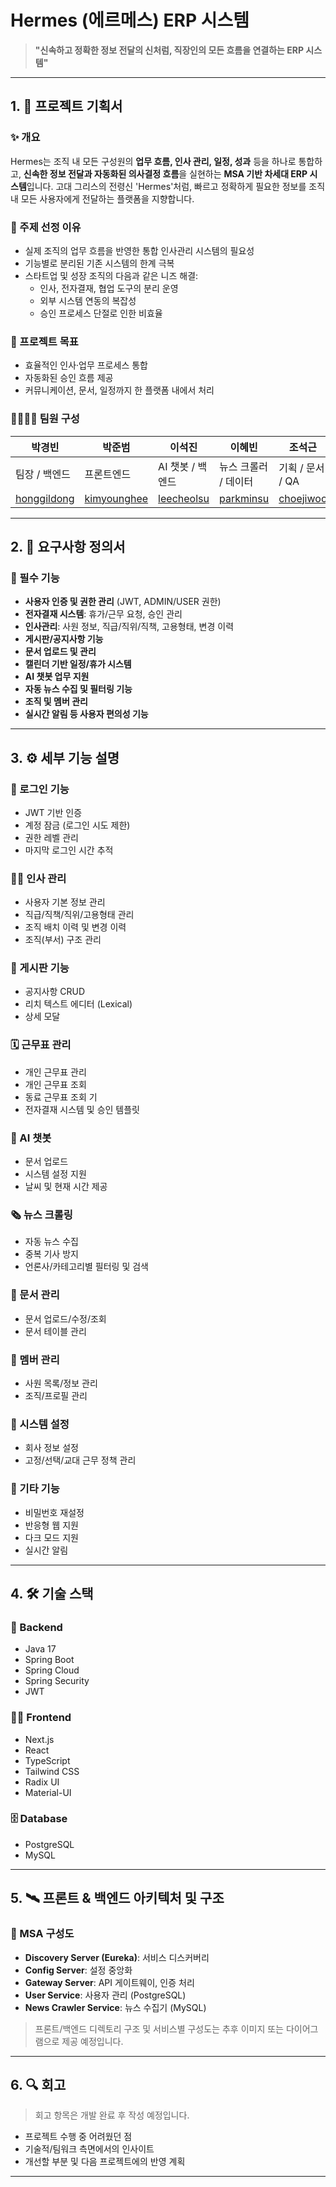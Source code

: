 # Hermes (에르메스) ERP 시스템

> **"신속하고 정확한 정보 전달의 신처럼, 직장인의 모든 흐름을 연결하는 ERP 시스템"**

---

## 1. 🛫 프로젝트 기획서

### ✨ 개요

Hermes는 조직 내 모든 구성원의 **업무 흐름, 인사 관리, 일정, 성과** 등을 하나로 통합하고, **신속한 정보 전달과 자동화된 의사결정 흐름**을 실현하는 **MSA 기반 차세대 ERP 시스템**입니다.
고대 그리스의 전령신 'Hermes'처럼, 빠르고 정확하게 필요한 정보를 조직 내 모든 사용자에게 전달하는 플랫폼을 지향합니다.

### 🎯 주제 선정 이유

- 실제 조직의 업무 흐름을 반영한 통합 인사관리 시스템의 필요성
- 기능별로 분리된 기존 시스템의 한계 극복
- 스타트업 및 성장 조직의 다음과 같은 니즈 해결:
  - 인사, 전자결재, 협업 도구의 분리 운영
  - 외부 시스템 연동의 복잡성
  - 승인 프로세스 단절로 인한 비효율

### 🎯 프로젝트 목표

- 효율적인 인사·업무 프로세스 통합
- 자동화된 승인 흐름 제공
- 커뮤니케이션, 문서, 일정까지 한 플랫폼 내에서 처리

### 👨‍👩‍👧‍👦 팀원 구성

| 박경빈 | 박준범 | 이석진 | 이혜빈 | 조석근 |
|--------|--------|--------|--------|--------|
| 팀장 / 백엔드 | 프론트엔드 | AI 챗봇 / 백엔드 | 뉴스 크롤러 / 데이터 | 기획 / 문서 / QA |
| [honggildong](https://github.com/honggildong) | [kimyounghee](https://github.com/kimyounghee) | [leecheolsu](https://github.com/leecheolsu) | [parkminsu](https://github.com/parkminsu) | [choejiwoo](https://github.com/choejiwoo) |

---

## 2. 🧾 요구사항 정의서

### 📍 필수 기능

- **사용자 인증 및 권한 관리** (JWT, ADMIN/USER 권한)
- **전자결재 시스템**: 휴가/근무 요청, 승인 관리
- **인사관리**: 사원 정보, 직급/직위/직책, 고용형태, 변경 이력
- **게시판/공지사항 기능**
- **문서 업로드 및 관리**
- **캘린더 기반 일정/휴가 시스템**
- **AI 챗봇 업무 지원**
- **자동 뉴스 수집 및 필터링 기능**
- **조직 및 멤버 관리**
- **실시간 알림 등 사용자 편의성 기능**

---

## 3. ⚙️ 세부 기능 설명

### 🔐 로그인 기능
- JWT 기반 인증
- 계정 잠금 (로그인 시도 제한)
- 권한 레벨 관리
- 마지막 로그인 시간 추적

### 🧑‍💼 인사 관리
- 사용자 기본 정보 관리
- 직급/직책/직위/고용형태 관리
- 조직 배치 이력 및 변경 이력
- 조직(부서) 구조 관리

### 📣 게시판 기능
- 공지사항 CRUD
- 리치 텍스트 에디터 (Lexical)
- 상세 모달

### 🗓 근무표 관리
- 개인 근무표 관리
- 개인 근무표 조회
- 동료 근무표 조회 기
- 전자결재 시스템 및 승인 템플릿

### 🤖 AI 챗봇
- 문서 업로드 
- 시스템 설정 지원
- 날씨 및 현재 시간 제공

### 🗞 뉴스 크롤링
- 자동 뉴스 수집
- 중복 기사 방지
- 언론사/카테고리별 필터링 및 검색

### 📂 문서 관리
- 문서 업로드/수정/조회
- 문서 테이블 관리

### 👥 멤버 관리
- 사원 목록/정보 관리
- 조직/프로필 관리

### 🧩 시스템 설정
- 회사 정보 설정
- 고정/선택/교대 근무 정책 관리

### 🧷 기타 기능
- 비밀번호 재설정
- 반응형 웹 지원
- 다크 모드 지원
- 실시간 알림

---

## 4. 🛠 기술 스택

### 🧠 Backend
- Java 17
- Spring Boot
- Spring Cloud
- Spring Security
- JWT

### 🧑‍🎨 Frontend
- Next.js
- React
- TypeScript
- Tailwind CSS
- Radix UI
- Material-UI

### 🗄 Database
- PostgreSQL
- MySQL

---

## 5. 🛰 프론트 & 백엔드 아키텍처 및 구조

### 🧱 MSA 구성도

- **Discovery Server (Eureka)**: 서비스 디스커버리
- **Config Server**: 설정 중앙화
- **Gateway Server**: API 게이트웨이, 인증 처리
- **User Service**: 사용자 관리 (PostgreSQL)
- **News Crawler Service**: 뉴스 수집기 (MySQL)

> 프론트/백엔드 디렉토리 구조 및 서비스별 구성도는 추후 이미지 또는 다이어그램으로 제공 예정입니다.

---

## 6. 🔍 회고

> 회고 항목은 개발 완료 후 작성 예정입니다.

- 프로젝트 수행 중 어려웠던 점
- 기술적/팀워크 측면에서의 인사이트
- 개선할 부분 및 다음 프로젝트에의 반영 계획

---
